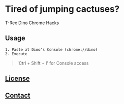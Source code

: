 # Tired of jumping cactuses?
T-Rex Dino Chrome Hacks

## Usage
    1. Paste at Dino's Console (chrome://dino)
    2. Execute
> 'Ctrl + Shift + I' for Console access

## [License](https://github.com/mstr-Wolf/chrome_dino_hacks/blob/master/LICENSE)

## [Contact](https://github.com/mstr-Wolf/mstr-Wolf)
